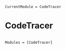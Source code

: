 ```@meta
CurrentModule = CodeTracer
```

# CodeTracer

```@index
```

```@autodocs
Modules = [CodeTracer]
```
